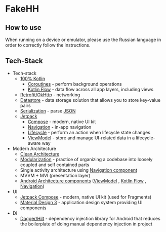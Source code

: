 # FakeHH

## How to use

When running on a device or emulator, please use the Russian language in order to correctly follow
the instructions.

## Tech-Stack

* Tech-stack
    * [100% Kotlin](https://kotlinlang.org/)
        + [Coroutines](https://kotlinlang.org/docs/reference/coroutines-overview.html) - perform
          background operations
        + [Kotlin Flow](https://kotlinlang.org/docs/flow.html) - data flow across all app layers,
          including views
    * [Retrofit/OkHttp](https://square.github.io/retrofit/) - networking
    * [Datastore](https://developer.android.com/topic/libraries/architecture/datastore) - data
      storage solution that allows you to store key-value pairs
    * [Serialization](https://kotlinlang.org/docs/serialization.html) -
      parse [JSON](https://www.json.org/json-en.html)
    * [Jetpack](https://developer.android.com/jetpack)
        * [Compose](https://developer.android.com/jetpack/compose) - modern, native UI kit
        * [Navigation](https://developer.android.com/topic/libraries/architecture/navigation/) -
          in-app navigation
        * [Lifecycle](https://developer.android.com/topic/libraries/architecture/lifecycle) -
          perform an action when
          lifecycle state changes
        * [ViewModel](https://developer.android.com/topic/libraries/architecture/viewmodel) - store
          and manage UI-related
          data in a lifecycle-aware way
* Modern Architecture
    * [Clean Architecture](https://blog.cleancoder.com/uncle-bob/2012/08/13/the-clean-architecture.html)
    * [Modularization](https://developer.android.com/topic/modularization) - practice of organizing
      a codebase into loosely coupled and self contained parts
    * Single activity architecture
      using [Navigation component](https://developer.android.com/guide/navigation/navigation-getting-started)
    * MVVM + MVI (presentation layer)
    * [Android Architecture components](https://developer.android.com/topic/libraries/architecture)
      ([ViewModel](https://developer.android.com/topic/libraries/architecture/viewmodel)
      , [Kotlin Flow](https://kotlinlang.org/docs/flow.html)
      , [Navigation](https://developer.android.com/jetpack/androidx/releases/navigation))
* UI
    * [Jetpack Compose](https://developer.android.com/jetpack/compose) - modern, native UI kit (used
      for Fragments)
    * [Material Design 3](https://m3.material.io/) - application design system providing UI
      components
* Di
    * [Dagger/Hilt](https://developer.android.com/training/dependency-injection/hilt-android) -
      dependency injection library for Android that reduces the boilerplate of doing manual
      dependency injection in project